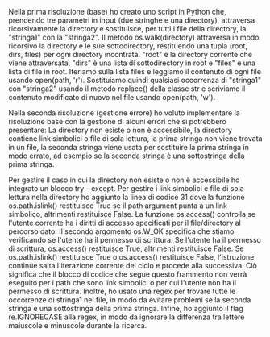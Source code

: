 Nella prima risoluzione (base) ho creato uno script in Python che, prendendo tre parametri in input (due stringhe e una directory), attraversa ricorsivamente la directory e sostituisce, per tutti i file della directory, la "stringa1" con la "stringa2".
Il metodo os.walk(directory) attraversa in modo ricorsivo la directory e le sue sottodirectory, restituendo una tupla (root, dirs, files) per ogni directory incontrata. "root" è la directory corrente che viene attraversata, "dirs" è una lista di sottodirectory in root e "files" è una lista di file in root. Iteriamo sulla lista files e leggiamo il contenuto di ogni file usando open(path, 'r'). Sostituiamo quindi qualsiasi occorrenza di "stringa1" con "stringa2" usando il metodo replace() della classe str e scriviamo il contenuto modificato di nuovo nel file usando open(path, 'w').



Nella seconda risoluzione (gestione errore) ho voluto implementare la risoluzione base con la gestione di alcuni errori che si potrebbero presentare: La directory non esiste o non è accessibile, la directory contiene link simbolici o file di sola lettura, la prima stringa non viene trovata in un file, la seconda stringa viene usata per sostituire la prima stringa in modo errato, ad esempio se la seconda stringa è una sottostringa della prima stringa.

Per gestire il caso in cui la directory non esiste o non è accessibile ho integrato un blocco try - except. Per gestire i link  simbolici e file di sola lettura nella directory ho aggiunto la linea di codice 31 dove la funzione os.path.islink() restituisce True se il path argument punta a un link simbolico, altrimenti restituisce False. La funzione os.access() controlla se l'utente corrente ha i diritti di accesso specificati per il file/directory al percorso dato. Il secondo argomento os.W_OK specifica che stiamo verificando se l'utente ha il permesso di scrittura. Se l'utente ha il permesso di scrittura, os.access() restituisce True, altrimenti restituisce False. Se os.path.islink() restituisce True o os.access() restituisce False, l'istruzione continue salta l'iterazione corrente del ciclo e procede alla successiva. Ciò significa che il blocco di codice che segue questo frammento non verrà eseguito per i path che sono link simbolici o per cui l'utente non ha il permesso di scrittura.
Inoltre, ho usato una regex per trovare tutte le occorrenze di stringa1 nel file, in modo da evitare problemi se la seconda stringa è una sottostringa della prima stringa. Infine, ho aggiunto il flag re.IGNORECASE alla regex, in modo da ignorare la differenza tra lettere maiuscole e minuscole durante la ricerca.
